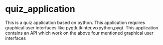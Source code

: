 # quiz_application
This is a quiz application based on python. This application requires graphical user interfaces like pygtk,tkinter,wxpython,pygt. This application contains an API which work on the above four mentioned graphical user interfaces
